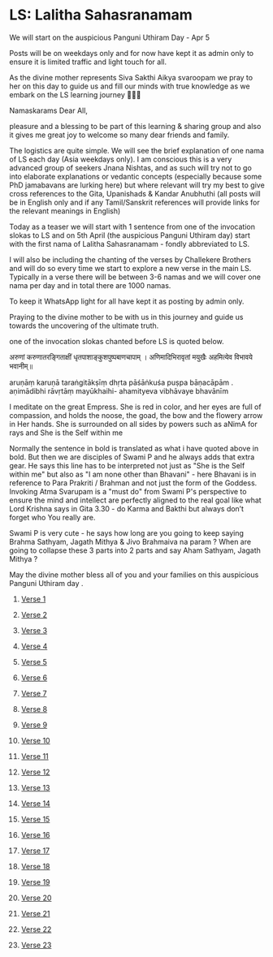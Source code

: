 # LS: Lalitha Sahasranamam

We will start on the auspicious Panguni Uthiram Day - Apr 5

Posts will be on weekdays only and for now have kept it as admin only to ensure it is limited traffic and light touch for all.

As the divine mother represents Siva Sakthi Aikya svaroopam we pray to her on this day to guide us and fill our minds with true knowledge as we embark on the LS learning journey 🙏🙇‍♂️

Namaskarams Dear All, 

pleasure and a blessing to be part of this learning & sharing group and also it gives me great joy to welcome so many dear friends and family. 

The logistics are quite simple.  We will see the brief explanation of one nama of LS each day (Asia weekdays only).  I am conscious this is a very advanced group of seekers Jnana Nishtas, and as such will try not to go into elaborate explanations or vedantic concepts (especially because some PhD jamabavans are lurking here) but  where relevant will try my best to give cross references to the Gita, Upanishads & Kandar Anubhuthi (all posts will be in English only and if any Tamil/Sanskrit references will provide links for the relevant meanings in English) 

Today as a teaser we will start with 1 sentence from one of the invocation slokas to LS and on 5th April (the auspicious Panguni Uthiram day) start with the first nama of Lalitha Sahasranamam - fondly abbreviated to LS. 

I will also be including the chanting of the verses by Challekere Brothers and will do so every time we start to explore a new verse in the main LS. Typically in a verse there will be between 3-6 namas and we will cover one nama per day and in total there are 1000 namas.  

To keep it WhatsApp light for all have kept it as posting by admin only. 

Praying to the divine mother to be with us in this journey and guide us towards the uncovering of the ultimate truth.

one of the invocation slokas chanted before LS is quoted below.

अरुणां करुणातरङ्गिताक्षीं
धृतपाशाङ्कुशपुष्पबाणचापाम् ।
अणिमादिभिरावृतां मयुखैः
अहमित्येव विभावये भवानीम्॥

aruṇāṃ karuṇā taraṅgitākṣīṃ
dhṛta pāśāṅkuśa puṣpa bāṇacāpām .
aṇimādibhi rāvṛtāṃ mayūkhaihi-
ahamityeva vibhāvaye bhavānīm

I meditate on the great Empress. She is red in color, and her eyes are full of compassion, and holds the noose, the goad, the bow and the flowery arrow in Her hands. She is surrounded on all sides by powers such as aNimA for rays and She is the Self within me 

Normally the sentence in bold is translated as what i have quoted above in bold. But then we are disciples of Swami P and he always adds that extra gear.  He says this line has to be interpreted not just as "She is the Self within me" but also as "I am none other than Bhavani" - here Bhavani is in reference to Para Prakriti / Brahman and not just the form of the Goddess. Invoking Atma Svarupam is a "must do" from Swami P's perspective to ensure the mind and intellect are perfectly aligned to the real goal like what Lord Krishna says in Gita 3.30 - do Karma and Bakthi but always don’t forget who You really are. 

Swami P is very cute - he says how long are you going to keep saying Brahma Sathyam, Jagath Mithya & Jivo Brahmaiva na param ? When are going to collapse these 3 parts into 2 parts and say Aham Sathyam, Jagath Mithya  ?

May the divine mother bless all of you and your families on this auspicious Panguni Uthiram day .


1. [Verse 1](verse_001.md)

2. [Verse 2](verse_002.md)

3. [Verse 3](verse_003.md)

4. [Verse 4](verse_004.md)

5. [Verse 5](verse_005.md)

1. [Verse 6](verse_006.md)

1. [Verse 7](verse_007.md)

1. [Verse 8](verse_008.md)

1. [Verse 9](verse_009.md)

1. [Verse 10](verse_010.md)

1. [Verse 11](verse_011.md)

1. [Verse 12](verse_012.md)

1. [Verse 13](verse_013.md)

1. [Verse 14](verse_014.md)

1. [Verse 15](verse_015.md)

1. [Verse 16](verse_016.md)

1. [Verse 17](verse_017.md)

1. [Verse 18](verse_018.md)

1. [Verse 19](verse_019.md)

1. [Verse 20](verse_020.md)

1. [Verse 21](verse_021.md)

1. [Verse 22](verse_022.md)

1. [Verse 23](verse_023.md)



<!--
1. [Verse 22](verse_022.md)
1. [Verse 23](verse_023.md)
1. [Verse 24](verse_024.md)
1. [Verse 25](verse_025.md)
1. [Verse 26](verse_026.md)
1. [Verse 27](verse_027.md)
1. [Verse 28](verse_028.md)
1. [Verse 29](verse_029.md)
1. [Verse 30](verse_030.md)
-->
